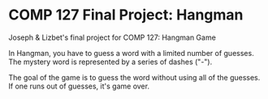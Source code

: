 # COMP 127 Final Project: Hangman
Joseph &amp; Lizbet's final project for COMP 127: Hangman Game

In Hangman, you have to guess a word with a limited number of guesses. The mystery word is represented by a series of dashes ("-"). 

The goal of the game is to guess the word without using all of the guesses. If one runs out of guesses, it's game over.
